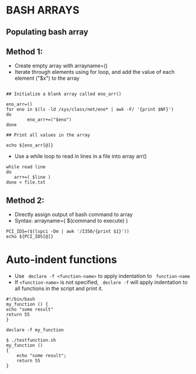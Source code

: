 # BASH ARRAYS

## Populating bash array

## Method 1:
- Create empty array with arrayname=()
- Iterate through elements using for loop, and add the value of each element ("$x") to the array

```script

## Initialize a blank array called eno_arr()

eno_arr=()
for eno in $(ls -ld /sys/class/net/eno* | awk -F/ '{print $NF}')
do
        eno_arr+=("$eno")
done

## Print all values in the array

echo ${eno_arr[@]}
```

- Use a while loop to read in lines in a file into array arr()

```
while read line
do
   arr+=( $line )
done < file.txt
```

## Method 2:
- Directly assign output of bash command to array
- Syntax: arrayname=( $(command to execute) )

```script
PCI_IDS=($(lspci -Dm | awk '/I350/{print $1}'))
echo ${PCI_IDS[@]}
```

# Auto-indent functions 

- Use ``` declare -f <function-name>``` to apply indentation to ``` function-name```
- If ```<function-name>``` is not specified, ``` declare -f``` will apply indentation to all functions in the script and print it.

```script
#!/bin/bash
my_function () {
echo "some result"
return 55
}

declare -f my_function
```

```script
$ ./testfunction.sh
my_function ()
{
    echo "some result";
    return 55
}
```



